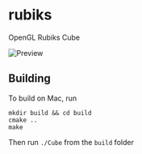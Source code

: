 # rubiks

OpenGL Rubiks Cube

![Preview](https://github.com/aghoneim92/rubiks/raw/master/rubiks.gif)

## Building

To build on Mac, run

```
mkdir build && cd build
cmake ..
make
```

Then run `./Cube` from the `build` folder
